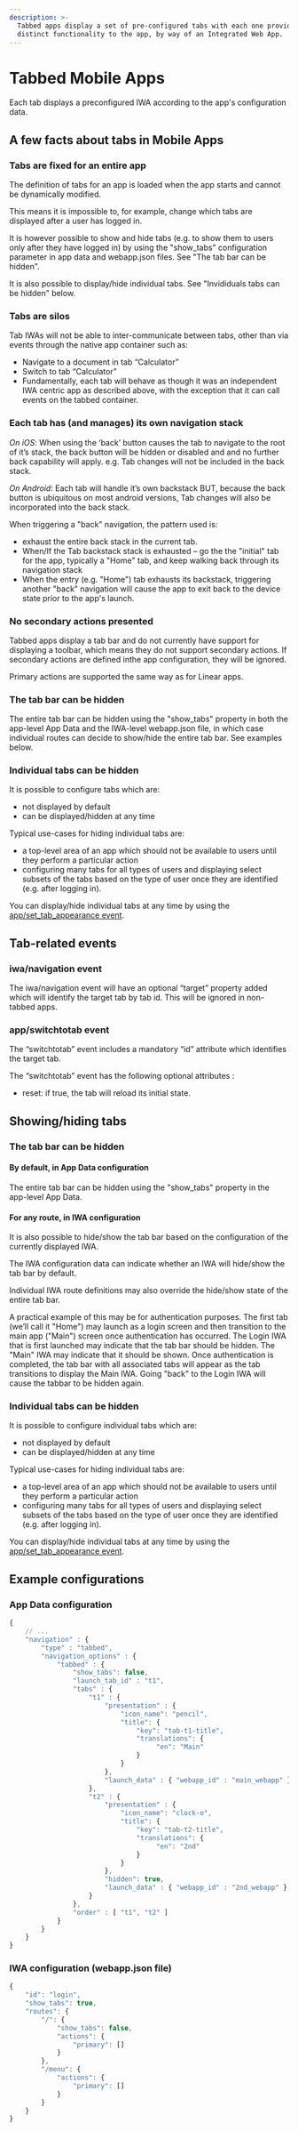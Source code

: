 ```yaml
---
description: >-
  Tabbed apps display a set of pre-configured tabs with each one providing a
  distinct functionality to the app, by way of an Integrated Web App.
---
```


# Tabbed Mobile Apps

Each tab displays a preconfigured IWA according to the app's configuration data.

## A few facts about tabs in Mobile Apps

### Tabs are fixed for an entire app

The definition of tabs for an app is loaded when the app starts and cannot be dynamically modified.

This means it is impossible to, for example, change which tabs are displayed after a user has logged in.

It is however possible to show and hide tabs \(e.g. to show them to users only after they have logged in\) by using the "show\_tabs" configuration parameter in app data and webapp.json files. See "The tab bar can be hidden".

It is also possible to display/hide individual tabs. See "Invididuals tabs can be hidden" below.

### Tabs are silos

Tab IWAs will not be able to inter-communicate between tabs, other than via events through the native app container such as:

* Navigate to a document in tab “Calculator”
* Switch to tab “Calculator”
* Fundamentally, each tab will behave as though it was an independent IWA centric app as described above, with the exception that it can call events on the tabbed container.

### Each tab has \(and manages\) its own navigation stack

_On iOS_: When using the ‘back’ button causes the tab to navigate to the root of it’s stack, the back button will be hidden or disabled and and no further back capability will apply. e.g. Tab changes will not be included in the back stack.

_On Android_: Each tab will handle it’s own backstack BUT, because the back button is ubiquitous on most android versions, Tab changes will also be incorporated into the back stack.

When triggering a "back" navigation, the pattern used is:

* exhaust the entire back stack in the current tab.
* When/If the Tab backstack stack is exhausted – go the the "initial" tab for the app, typically a "Home" tab, and keep walking back through its navigation stack
* When the entry \(e.g. "Home"\) tab exhausts its backstack, triggering another "back" navigation will cause the app to exit back to the device state prior to the app's launch.

### No secondary actions presented

Tabbed apps display a tab bar and do not currently have support for displaying a toolbar, which means they do not support secondary actions. If secondary actions are defined inthe app configuration, they will be ignored.

Primary actions are supported the same way as for Linear apps.

### The tab bar can be hidden

The entire tab bar can be hidden using the "show\_tabs" property in both the app-level App Data and the IWA-level webapp.json file, in which case individual routes can decide to show/hide the entire tab bar. See examples below.

### Individual tabs can be hidden

It is possible to configure tabs which are:

* not displayed by default
* can be displayed/hidden at any time

Typical use-cases for hiding individual tabs are:

* a top-level area of an app which should not be available to users until they perform a particular action
* configuring many tabs for all types of users and displaying select subsets of the tabs based on the type of user once they are identified \(e.g. after logging in\).

You can display/hide individual tabs at any time by using the [app/set\_tab\_appearance event](../iwa-framework/events/app.md#set_tab_appearance).

## Tab-related events

### iwa/navigation event

The iwa/navigation event will have an optional “target” property added which will identify the target tab by tab id. This will be ignored in non-tabbed apps.

### app/switchtotab event

The “switchtotab” event includes a mandatory “id” attribute which identifies the target tab.

The “switchtotab” event has the following optional attributes :

* reset: if true, the tab will reload its initial state.

## Showing/hiding tabs

### The tab bar can be hidden

#### By default, in App Data configuration

The entire tab bar can be hidden using the "show\_tabs" property in the app-level App Data.

#### For any route, in IWA configuration

It is also possible to hide/show the tab bar based on the configuration of the currently displayed IWA.

The IWA configuration data can indicate whether an IWA will hide/show the tab bar by default.

Individual IWA route definitions may also override the hide/show state of the entire tab bar.

A practical example of this may be for authentication purposes. The first tab \(we’ll call it "Home"\) may launch as a login screen and then transition to the main app \("Main"\) screen once authentication has occurred. The Login IWA that is first launched may indicate that the tab bar should be hidden. The "Main" IWA may indicate that it should be shown. Once authentication is completed, the tab bar with all associated tabs will appear as the tab transitions to display the Main IWA. Going "back" to the Login IWA will cause the tabbar to be hidden again.

### Individual tabs can be hidden

It is possible to configure individual tabs which are:

* not displayed by default
* can be displayed/hidden at any time

Typical use-cases for hiding individual tabs are:

* a top-level area of an app which should not be available to users until they perform a particular action
* configuring many tabs for all types of users and displaying select subsets of the tabs based on the type of user once they are identified \(e.g. after logging in\).

You can display/hide individual tabs at any time by using the [app/set\_tab\_appearance event](../iwa-framework/events/app.md#set_tab_appearance).

## Example configurations

### App Data configuration

```javascript
{
    // ...
    "navigation" : {
        "type" : "tabbed",
        "navigation_options" : {
            "tabbed" : {
                "show_tabs": false,
                "launch_tab_id" : "t1",
                "tabs" : {
                    "t1" : {
                        "presentation" : {
                            "icon_name": "pencil",
                            "title": {
                                "key": "tab-t1-title",
                                "translations": {
                                     "en": "Main"
                                }
                            }
                        },
                        "launch_data" : { "webapp_id" : "main_webapp" }
                    },
                    "t2" : {
                        "presentation" : {
                            "icon_name": "clock-o",
                            "title": {
                                "key": "tab-t2-title",
                                "translations": {
                                     "en": "2nd"
                                }
                            }
                        },
                        "hidden": true,
                        "launch_data" : { "webapp_id" : "2nd_webapp" }
                    }
                },
                "order" : [ "t1", "t2" ]
            }
        }
    }
}
```

### IWA configuration \(webapp.json file\)

```javascript
{
    "id": "login",
    "show_tabs": true,
    "routes": {
        "/": {
            "show_tabs": false,
            "actions": {
                "primary": []
            }
        },
        "/menu": {
            "actions": {
                "primary": []
            }
        }
    }
}
```



